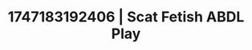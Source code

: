 ---
categories:
- Tradwife
- Feather touch
- Breath play
- E-girl erotica
- Erotic escapism
image: /assets/images/1747183192406.jpg
layout: post
seo:
  description: Featured content with artistic Scat Fetish, ABDL Play. HD images available.
  keywords: Scat Fetish, ABDL Play
  og_image: /assets/images/1747183192406.jpg
  schema_type: VisualArtwork
tags:
- ABDL Play
- '#1747183192406'
- Scat Fetish
title: 1747183192406 | Scat Fetish ABDL Play
---